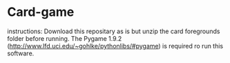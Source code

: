 # Card-game
instructions:
Download this repositary as is but unzip the card foregrounds folder before running. The Pygame 1.9.2 (http://www.lfd.uci.edu/~gohlke/pythonlibs/#pygame) is required ro run this software.
